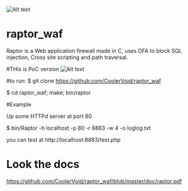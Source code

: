 ![Alt text](https://github.com/CoolerVoid/raptor_waf/blob/master/doc/images/raptor2.png)
# raptor_waf

Raptor is a Web application firewall made in C, uses DFA to block SQL injection, Cross site scripting and path traversal.

#THis is PoC version
![Alt text](https://github.com/CoolerVoid/raptor_waf/blob/master/doc/images/help.png)

#to run:
$ git clone https://github.com/CoolerVoid/raptor_waf

$ cd raptor_waf; make; bin/raptor

#Example

Up some HTTPd server at port 80 

$ bin/Raptor -h localhost -p 80 -r 8883 -w 4 -o loglog.txt

you can test at http://localhost:8883/test.php


# Look the docs

https://github.com/CoolerVoid/raptor_waf/blob/master/doc/raptor.pdf
